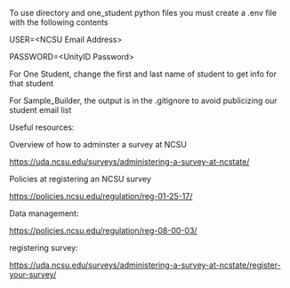 To use directory and one_student python files you must create a .env file with the following contents

USER=\<NCSU Email Address\>

PASSWORD=\<UnityID Password\>

For One Student, change the first and last name of student to get info for that student

For Sample_Builder, the output is in the .gitignore to avoid publicizing our student email list

Useful resources:

Overview of how to adminster a survey at NCSU

https://uda.ncsu.edu/surveys/administering-a-survey-at-ncstate/

Policies at registering an NCSU survey

https://policies.ncsu.edu/regulation/reg-01-25-17/

Data management:

https://policies.ncsu.edu/regulation/reg-08-00-03/

registering survey:

https://uda.ncsu.edu/surveys/administering-a-survey-at-ncstate/register-your-survey/
